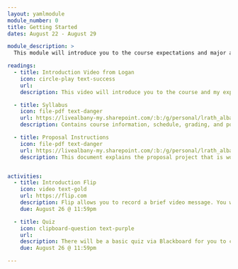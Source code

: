 ```yaml
---
layout: yamlmodule
module_number: 0
title: Getting Started
dates: August 22 - August 29

module_description: >
  This module will introduce you to the course expectations and major assignment. Links will be updated when they are available.

readings:
  - title: Introduction Video from Logan
    icon: circle-play text-success
    url:
    description: This video will introduce you to the course and my expectations.

  - title: Syllabus
    icon: file-pdf text-danger
    url: https://livealbany-my.sharepoint.com/:b:/g/personal/lrath_albany_edu/ER5RCh1is8pMrIpqnmWghQ0B9UvrsrQ_cWfB7FoHbczrlg?e=BXIASf
    description: Contains course information, schedule, grading, and policies.

  - title: Proposal Instructions
    icon: file-pdf text-danger
    url: https://livealbany-my.sharepoint.com/:b:/g/personal/lrath_albany_edu/EVxeEKuLWOBAor3Kuh2K2y4BmJZ-CpGNg5vvSe2GDKOBHw?e=2MGHTk
    description: This document explains the proposal project that is worth 60% of your final grade in this course.


activities:
  - title: Introduction Flip
    icon: video text-gold
    url: https://flip.com
    description: Flip allows you to record a brief video message. You will need the invite/code that has been sent to your UA email in order to access the software. I have limited the introduction board to 3 minutes. You will need the join code sent to your email. Here are some <a href="https://help.flip.com/hc/en-us/articles/360051542894-Getting-Started-Members" target="_blank">instructions from Flip on how to get started.</a>
    due: August 26 @ 11:59pm

  - title: Quiz
    icon: clipboard-question text-purple
    url:
    description: There will be a basic quiz via Blackboard for you to complete.
    due: August 26 @ 11:59pm

---
```

